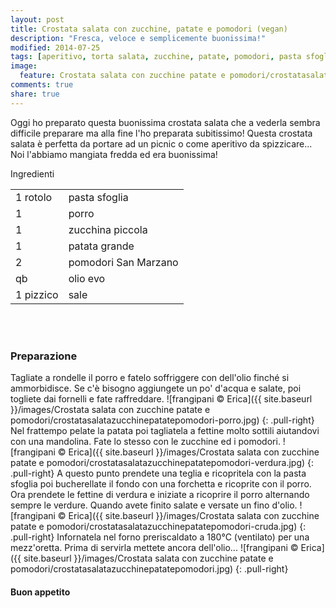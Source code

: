 ```yaml
---
layout: post
title: Crostata salata con zucchine, patate e pomodori (vegan)
description: "Fresca, veloce e semplicemente buonissima!"
modified: 2014-07-25
tags: [aperitivo, torta salata, zucchine, patate, pomodori, pasta sfoglia, vegan]
image:
  feature: Crostata salata con zucchine patate e pomodori/crostatasalatazucchinepatatepomodori-header.jpg
comments: true
share: true
---
```


Oggi ho preparato questa buonissima crostata salata che a vederla sembra difficile preparare ma alla fine l'ho preparata subitissimo! Questa crostata salata è perfetta da portare ad un picnic o come aperitivo da spizzicare... Noi l'abbiamo mangiata fredda ed era buonissima!


<div class="ingredients">
  <div class="ingredients-title">Ingredienti</div>
  <table>
    <tbody>
      <tr>
        <td>1 rotolo</td>
        <td>pasta sfoglia</td>
      </tr>
      <tr>
        <td>1</td>
        <td>porro</td>
      </tr>
      <tr>
        <td>1</td>
        <td>zucchina piccola</td>
      </tr>
      <tr>
        <td>1</td>
        <td>patata grande</td>
      </tr>
      <tr>
        <td>2</td>
        <td>pomodori San Marzano</td>
      </tr>
      <tr>
        <td>qb</td>
        <td>olio evo</td>
      </tr>
      <tr>
        <td>1 pizzico</td>
        <td>sale</td>
      </tr>
    </tbody>
  </table>
  <br></br>
</div>


<h3>
  <font color="grey">
    <i class="icon-cogs"></i>
  </font> Preparazione
</h3>

Tagliate a rondelle il porro e fatelo soffriggere con dell'olio finché si ammorbidisce. Se c'è bisogno aggiungete un po' d'acqua e salate, poi togliete dai fornelli e fate raffreddare.
![frangipani © Erica]({{ site.baseurl }}/images/Crostata salata con zucchine patate e pomodori/crostatasalatazucchinepatatepomodori-porro.jpg)
{: .pull-right}
Nel frattempo pelate la patata poi tagliatela a fettine molto sottili aiutandovi con una mandolina. Fate lo stesso con le zucchine ed i pomodori.
![frangipani © Erica]({{ site.baseurl }}/images/Crostata salata con zucchine patate e pomodori/crostatasalatazucchinepatatepomodori-verdura.jpg)
{: .pull-right}
A questo punto prendete una teglia e ricopritela con la pasta sfoglia poi bucherellate il fondo con una forchetta e ricoprite con il porro. Ora prendete le fettine di verdura e iniziate a ricoprire il porro alternando sempre le verdure. Quando avete finito salate e versate un fino d'olio.
![frangipani © Erica]({{ site.baseurl }}/images/Crostata salata con zucchine patate e pomodori/crostatasalatazucchinepatatepomodori-cruda.jpg)
{: .pull-right}
Infornatela nel forno preriscaldato a 180°C (ventilato) per una mezz'oretta. Prima di servirla mettete ancora dell'olio...
![frangipani © Erica]({{ site.baseurl }}/images/Crostata salata con zucchine patate e pomodori/crostatasalatazucchinepatatepomodori.jpg)
{: .pull-right}


<h4>Buon appetito
  <font color="red">
    <i class="icon-smile"></i>
  </font>
</h4>
